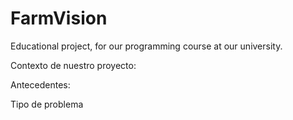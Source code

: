 # FarmVision
Educational project, for our programming course at our university.

Contexto de nuestro proyecto:

Antecedentes:

Tipo de problema
